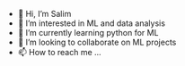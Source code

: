 - 👋 Hi, I’m Salim
- 👀 I’m interested in ML and data analysis
- 🌱 I’m currently learning python for ML
- 💞️ I’m looking to collaborate on ML projects
- 📫 How to reach me ...

<!---
elsirleem/elsirleem is a ✨ special ✨ repository because its `README.md` (this file) appears on your GitHub profile.
You can click the Preview link to take a look at your changes.
--->
